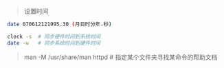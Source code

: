 #

> 设置时间

```bash
date 070612121995.30 (月日时分年.秒)

clock -s  # 同步硬件时间到系统时间
date -w   # 同步系统时间到硬件时间
```

> man -M /usr/share/man httpd  # 指定某个文件夹寻找某命令的帮助文档

> 
